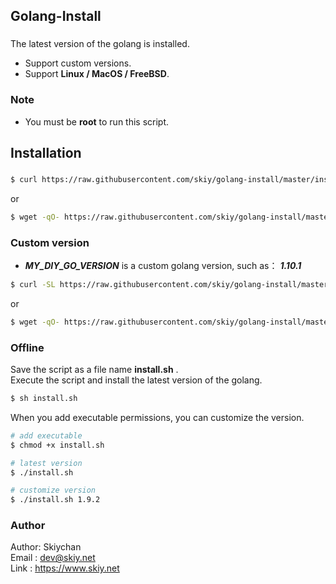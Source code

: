 Golang-Install
------
### 

The latest version of the golang is installed.   
* Support custom versions.   
* Support **Linux / MacOS / FreeBSD**.

### Note
* You must be **root** to run this script.

## Installation
###
```sh
$ curl https://raw.githubusercontent.com/skiy/golang-install/master/install.sh | sh
```
or
```sh
$ wget -qO- https://raw.githubusercontent.com/skiy/golang-install/master/install.sh | sh
```

### Custom version   
* ***MY_DIY_GO_VERSION*** is a custom golang version, such as： ***1.10.1***
```sh
$ curl -SL https://raw.githubusercontent.com/skiy/golang-install/master/install.sh | bash /dev/stdin MY_DIY_GO_VERSION
```
or
```sh
$ wget -qO- https://raw.githubusercontent.com/skiy/golang-install/master/install.sh | bash /dev/stdin MY_DIY_GO_VERSION
```

### Offline
Save the script as a file name **install.sh** .   
Execute the script and install the latest version of the golang.
```sh
$ sh install.sh
```
  
When you add executable permissions, you can customize the version.   
```sh
# add executable
$ chmod +x install.sh

# latest version
$ ./install.sh

# customize version
$ ./install.sh 1.9.2
```

### Author
Author: Skiychan   
Email : dev@skiy.net   
Link  : https://www.skiy.net 